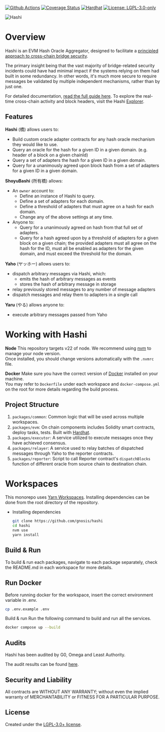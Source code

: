 [![Github Actions][gha-badge]][gha] [![Coverage Status][coveralls-badge]][coveralls]
[![Hardhat][hardhat-badge]][hardhat] [![License: LGPL-3.0-only][license-badge]][license]

![Hashi](hashi.png)

[coveralls]: https://coveralls.io/github/gnosis/hashi?branch=master
[coveralls-badge]: https://coveralls.io/repos/github/gnosis/hashi/badge.svg?branch=main
[gha]: https://github.com/gnosis/hashi/actions
[gha-badge]: https://github.com/gnosis/hashi/actions/workflows/ci.yml/badge.svg
[hardhat]: https://hardhat.org/
[hardhat-badge]: https://img.shields.io/badge/Built%20with-Hardhat-FFDB1C.svg
[license]: https://www.gnu.org/licenses/lgpl-3.0.en.html
[license-badge]: https://img.shields.io/badge/License-LGPL%20v3.0-blue

# Overview

Hashi is an EVM Hash Oracle Aggregator, designed to facilitate a
[principled approach to cross-chain bridge security](https://ethresear.ch/t/a-principled-approach-to-bridges/14725?u=auryn).

The primary insight being that the vast majority of bridge-related security incidents could have had minimal impact if
the systems relying on them had built in some redundancy. In other words, it's much more secure to require messages be
validated by multiple independent mechanisms, rather than by just one.

For detailed documentation, [read the full guide here](https://crosschain-alliance.gitbook.io/hashi). To explore the real-time cross-chain activity and block headers, visit the Hashi [Explorer](https://hashi-explorer.xyz).

## Features

**Hashi** (橋) allows users to:

- Build custom oracle adapter contracts for any hash oracle mechanism they would like to use.
- Query an oracle for the hash for a given ID in a given domain. (e.g. header of a block on a given chainId)
- Query a set of adapters the hash for a given ID in a given domain.
- Query for a unanimously agreed upon block hash from a set of adapters for a given ID in a given domain.

**ShoyuBashi** (所有橋) allows:

- An `owner` account to:
  - Define an instance of Hashi to query.
  - Define a set of adapters for each domain.
  - Define a threshold of adapters that must agree on a hash for each domain.
  - Change any of the above settings at any time.
- Anyone to:
  - Query for a unanimously agreed on hash from that full set of adapters.
  - Query for a hash agreed upon by a threshold of adapters for a given block on a given chain; the provided adapters must all agree on the hash for the ID, must all be enabled as adapters for the given domain, and must exceed the threshold for the domain.

**Yaho** (ヤッホー) allows users to:

- dispatch arbitrary messages via Hashi, which:
  - emits the hash of arbitrary messages as events
  - stores the hash of arbitrary message in storage
- relay previously stored messages to any number of message adapters
- dispatch messages and relay them to adapters in a single call

**Yaru** (やる) allows anyone to:

- execute arbitrary messages passed from Yaho

# Working with Hashi

**Node**
This repository targets v22 of node. We recommend using [nvm](https://github.com/nvm-sh/nvm) to manage your node version.  
Once installed, you should change versions automatically with the `.nvmrc` file.

**Docker**
Make sure you have the correct version of [Docker](https://www.docker.com/) installed on your machine.  
You may refer to `Dockerfile` under each workspace and `docker-compose.yml` on the root for more details regarding the build process.

## Project Structure

1. `packages/common`: Common logic that will be used across multiple workspaces.
2. `packages/evm`: On chain components includes Solidity smart contracts, deploy tasks, tests. Built with [Hardhat](https://hardhat.org/).
3. `packages/executor`: A service utilized to execute messages once they have achieved consensus.
4. `packages/relayer`: A service used to relay batches of dispatched messages through Yaho to the reporter contracts.
5. `packages/reporter`: Script to call Reporter contract's `dispatchBlocks` function of different oracle from source chain to destination chain.

# Workspaces

This monorepo uses [Yarn Workspaces](https://yarnpkg.com/features/workspaces). Installing dependencies can be done from the root directory of the repository.

- Installing dependencies

  ```sh
  git clone https://github.com/gnosis/hashi
  cd hashi
  nvm use
  yarn install
  ```

## Build & Run

To build & run each packages, navigate to each package separately, check the README.md in each workspace for more details.

## Run Docker

Before running docker for the workspace, insert the correct environment variable in .env.

```sh
cp .env.example .env
```

Build & run
Run the following command to build and run all the services.

```sh
docker compose up --build
```

## Audits

Hashi has been audited by G0, Omega and Least Authority.

The audit results can be found [here](https://crosschain-alliance.gitbook.io/hashi/meta/audits).

## Security and Liability

All contracts are WITHOUT ANY WARRANTY; without even the implied warranty of MERCHANTABILITY or FITNESS FOR A PARTICULAR
PURPOSE.

## License

Created under the [LGPL-3.0+ license](LICENSE).
